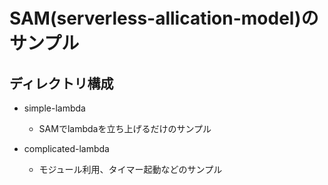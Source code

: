 # SAM(serverless-allication-model)のサンプル

## ディレクトリ構成

- simple-lambda
  - SAMでlambdaを立ち上げるだけのサンプル

- complicated-lambda
  - モジュール利用、タイマー起動などのサンプル

